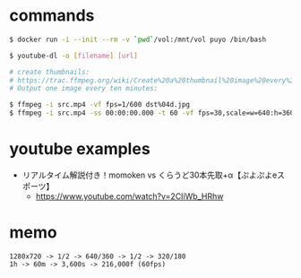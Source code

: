 # commands
```sh
$ docker run -i --init --rm -v `pwd`/vol:/mnt/vol puyo /bin/bash
```

```sh
$ youtube-dl -o [filename] [url]
```

```sh
# create thumbnails:
# https://trac.ffmpeg.org/wiki/Create%20a%20thumbnail%20image%20every%20X%20seconds%20of%20the%20video
# Output one image every ten minutes:

$ ffmpeg -i src.mp4 -vf fps=1/600 dst%04d.jpg
$ ffmpeg -i src.mp4 -ss 00:00:00.000 -t 60 -vf fps=30,scale=w=640:h=360:force_original_aspect_ratio=decrease dst%06d.jpg
```

# youtube examples
- リアルタイム解説付き！momoken vs くらうど30本先取+α【ぷよぷよeスポーツ】
  - https://www.youtube.com/watch?v=2CIiWb_HRhw

# memo
```
1280x720 -> 1/2 -> 640/360 -> 1/2 -> 320/180
1h -> 60m -> 3,600s -> 216,000f (60fps)
```
